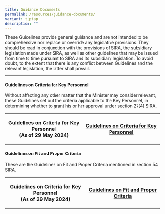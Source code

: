 ```yaml
---
title: Guidance Documents
permalink: /resources/guidance-documents/
variant: tiptap
description: ""
---
```

<p>These Guidelines provide general guidance and are not intended to be comprehensive
nor replace or override any legislative provisions. They should be read
in conjunction with the provisions of SIRA, the subsidiary legislation
made under SIRA, as well as other guidelines that may be issued from time
to time pursuant to SIRA and its subsidiary legislation. To avoid doubt,
to the extent that there is any conflict between Guidelines and the relevant
legislation, the latter shall prevail.</p>
<hr>
<h4><strong>Guidelines on Criteria for Key Personnel</strong></h4>
<p>Without affecting any other matter that the Minister may consider relevant,
these Guidelines set out the criteria applicable to the Key Personnel,
in determining whether to grant his or her approval under section 27(4)
SIRA.</p>
<table style="minWidth: 50px">
<colgroup>
<col>
<col>
</colgroup>
<tbody>
<tr>
<th rowspan="1" colspan="1">
<p>Guidelines on Criteria for Key Personnel
<br>(As of 29 May 2024)</p>
</th>
<th rowspan="1" colspan="1">
<p><a href="/files/Guidelines_on_Criteria_for_Key_Personnel.pdf" rel="noopener noreferrer nofollow" target="_blank">Guidelines on Criteria for Key Personnel</a>
</p>
</th>
</tr>
</tbody>
</table>
<h4><strong>Guidelines on Fit and Proper Criteria</strong></h4>
<p>These are the Guidelines on Fit and Proper Criteria mentioned in section
54 SIRA.</p>
<table style="minWidth: 50px">
<colgroup>
<col>
<col>
</colgroup>
<tbody>
<tr>
<th rowspan="1" colspan="1">
<p>Guidelines on Criteria for Key Personnel
<br>(As of 29 May 2024)</p>
</th>
<th rowspan="1" colspan="1">
<p><a href="/files/Guidelines_on_Fit_and_Proper_Criteria.pdf" rel="noopener noreferrer nofollow" target="_blank">Guidelines on Fit and Proper Criteria</a>
</p>
</th>
</tr>
</tbody>
</table>
<h4></h4>
<p></p>